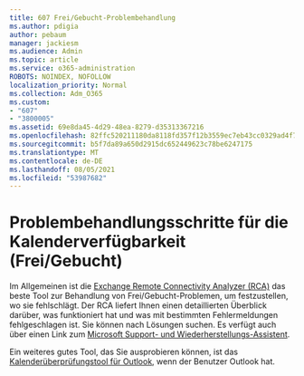 ```yaml
---
title: 607 Frei/Gebucht-Problembehandlung
ms.author: pdigia
author: pebaum
manager: jackiesm
ms.audience: Admin
ms.topic: article
ms.service: o365-administration
ROBOTS: NOINDEX, NOFOLLOW
localization_priority: Normal
ms.collection: Adm_O365
ms.custom:
- "607"
- "3800005"
ms.assetid: 69e8da45-4d29-48ea-8279-d35313367216
ms.openlocfilehash: 82ffc520211180da8118fd357f12b3559ec7eb43cc0329ad4f7e58f42bd8c3eb
ms.sourcegitcommit: b5f7da89a650d2915dc652449623c78be6247175
ms.translationtype: MT
ms.contentlocale: de-DE
ms.lasthandoff: 08/05/2021
ms.locfileid: "53987682"
---
```

# <a name="troubleshooting-steps-for-calendar-availability-freebusy"></a>Problembehandlungsschritte für die Kalenderverfügbarkeit (Frei/Gebucht)

Im Allgemeinen ist die [Exchange Remote Connectivity Analyzer (RCA)](https://testconnectivity.microsoft.com/Default.aspx?testId=freeBusy) das beste Tool zur Behandlung von Frei/Gebucht-Problemen, um festzustellen, wo sie fehlschlägt. Der RCA liefert Ihnen einen detaillierten Überblick darüber, was funktioniert hat und was mit bestimmten Fehlermeldungen fehlgeschlagen ist. Sie können nach Lösungen suchen. Es verfügt auch über einen Link zum [Microsoft Support- und Wiederherstellungs-Assistent](https://diagnostics.office.com/).

Ein weiteres gutes Tool, das Sie ausprobieren können, ist das [Kalenderüberprüfungstool für Outlook,](https://www.microsoft.com/download/details.aspx?id=28786) wenn der Benutzer Outlook hat.
